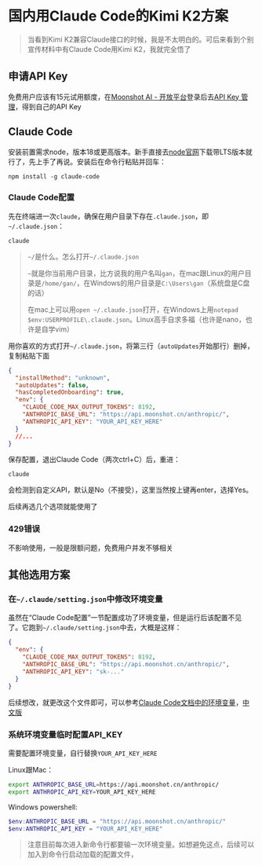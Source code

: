 # 国内用Claude Code的Kimi K2方案

> 当看到Kimi K2兼容Claude接口的时候，我是不太明白的。可后来看到个别宣传材料中有Claude Code用Kimi K2，我就完全悟了

## 申请API Key

免费用户应该有15元试用额度，在[Moonshot AI - 开放平台](https://platform.moonshot.cn/playground)登录后去[API Key 管理](https://platform.moonshot.cn/console/api-keys)，得到自己的API Key

## Claude Code

安装前置需求node，版本18或更高版本。新手直接去[node官网](https://nodejs.org/en)下载带LTS版本就行了，先上手了再说。安装后在命令行粘贴并回车：

```shell
npm install -g claude-code
```

### Claude Code配置

先在终端进一次`claude`，确保在用户目录下存在`.claude.json`，即`~/.claude.json`：

```
claude
```

> `~/`是什么。怎么打开`~/.claude.json`
>
> `~`就是你当前用户目录，比方说我的用户名叫`gan`，在mac跟Linux的用户目录是`/home/gan/`，在Windows的用户目录是`C:\Users\gan`（系统盘是C盘的话）
>
> 在mac上可以用`open ~/.claude.json`打开，在Windows上用`notepad $env:USERPROFILE\.claude.json`。Linux高手自求多福（也许是nano，也许是自学vim）

用你喜欢的方式打开`~/.claude.json`，将第三行（`autoUpdates`开始那行）删掉，复制粘贴下面

```json
{
  "installMethod": "unknown",
  "autoUpdates": false,
  "hasCompletedOnboarding": true,
  "env": {
    "CLAUDE_CODE_MAX_OUTPUT_TOKENS": 8192,
    "ANTHROPIC_BASE_URL": "https://api.moonshot.cn/anthropic/",
    "ANTHROPIC_API_KEY": "YOUR_API_KEY_HERE"
  }
  //...
}
```

保存配置，退出Claude Code（两次ctrl+C）后，重进：

```
claude
```

会检测到自定义API，默认是No（不接受），这里当然按上键再enter，选择Yes。

后续再选几个选项就能使用了

### 429错误

不影响使用，一般是限额问题，免费用户并发不够相关

## 其他选用方案

### 在`~/.claude/setting.json`中修改环境变量

虽然在“Claude Code配置”一节配置成功了环境变量，但是运行后该配置不见了。它跑到`~/.claude/setting.json`中去，大概是这样：

```json
{
  "env": {
    "CLAUDE_CODE_MAX_OUTPUT_TOKENS": 8192,
    "ANTHROPIC_BASE_URL": "https://api.moonshot.cn/anthropic/",
    "ANTHROPIC_API_KEY": "sk-..."
  }
}
```

后续想改，就更改这个文件即可，可以参考[Claude Code文档中的环境变量](https://docs.anthropic.com/en/docs/claude-code/settings#environment-variables)，[中文版](https://docs.anthropic.com/zh-CN/docs/claude-code/settings#环境变量)

### 系统环境变量临时配置API_KEY

需要配置环境变量，自行替换`YOUR_API_KEY_HERE`

Linux跟Mac：

```sh
export ANTHROPIC_BASE_URL=https://api.moonshot.cn/anthropic/
export ANTHROPIC_API_KEY=YOUR_API_KEY_HERE
```

Windows powershell:

```powershell
$env:ANTHROPIC_BASE_URL = "https://api.moonshot.cn/anthropic/"
$env:ANTHROPIC_API_KEY = "YOUR_API_KEY_HERE"
```

> 注意目前每次进入新命令行都要输一次环境变量。如想避免这点，后续可以加入到命令行启动加载的配置文件，